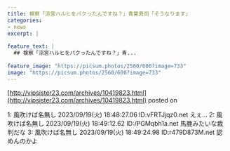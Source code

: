 ```yaml
---
title: 検察「涼宮ハルヒをパクったんですね？」青葉真司「そうなります」
categories:
- news
excerpt: |
  
feature_text: |
  ## 検察「涼宮ハルヒをパクったんですね？」青...
  
feature_image: "https://picsum.photos/2560/600?image=733"
image: "https://picsum.photos/2560/600?image=733"
---
```


[http://vipsister23.com/archives/10419823.html](http://vipsister23.com/archives/10419823.html)
posted on 

<!--more-->

1: 風吹けば名無し 2023/09/19(火) 18:48:27.06 ID:vFRTJjqz0.net えぇ… 2: 風吹けば名無し 2023/09/19(火) 18:49:12.62 ID:/PGMqbh1a.net 馬鹿みたいな裁判だな 3: 風吹けば名無し 2023/09/19(火) 18:49:24.98 ID:r479D873M.net 認めんのかよ

